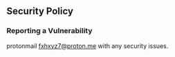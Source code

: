 ## Security Policy

### Reporting a Vulnerability

protonmail [fxhxyz7@proton.me](mailto:fxhxyz7@proton.me) with any security issues.
